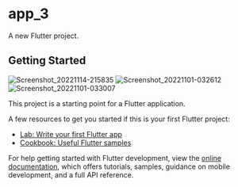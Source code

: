 # app_3

A new Flutter project.

## Getting Started

![Screenshot_20221114-215835](https://github.com/HJ990412/Delivery_App/assets/111297274/ada1f34a-6cd4-4ba0-b529-9449e1129f78)
![Screenshot_20221101-032612](https://github.com/HJ990412/Delivery_App/assets/111297274/4313dc59-d748-45e1-b4f9-f608feb2c03d)
![Screenshot_20221101-033007](https://github.com/HJ990412/Delivery_App/assets/111297274/1b5bbd09-0643-40bf-b010-9af2384eef0f)

This project is a starting point for a Flutter application.

A few resources to get you started if this is your first Flutter project:

- [Lab: Write your first Flutter app](https://docs.flutter.dev/get-started/codelab)
- [Cookbook: Useful Flutter samples](https://docs.flutter.dev/cookbook)

For help getting started with Flutter development, view the
[online documentation](https://docs.flutter.dev/), which offers tutorials,
samples, guidance on mobile development, and a full API reference.
